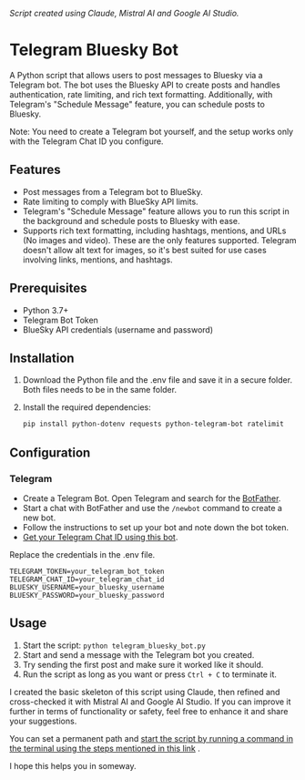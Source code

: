 _Script created using Claude, Mistral AI and Google AI Studio._

# Telegram Bluesky Bot

A Python script that allows users to post messages to Bluesky via a Telegram bot. The bot uses the Bluesky API to create posts and handles authentication, rate limiting, and rich text formatting. Additionally, with Telegram's "Schedule Message" feature, you can schedule posts to Bluesky.

Note: You need to create a Telegram bot yourself, and the setup works only with the Telegram Chat ID you configure.

## Features
- Post messages from a Telegram bot to BlueSky.
- Rate limiting to comply with BlueSky API limits.
- Telegram's "Schedule Message" feature allows you to run this script in the background and schedule posts to Bluesky with ease.
- Supports rich text formatting, including hashtags, mentions, and URLs (No images and video). These are the only features supported. Telegram doesn't allow alt text for images, so it's best suited for use cases involving links, mentions, and hashtags.

## Prerequisites

- Python 3.7+
- Telegram Bot Token
- BlueSky API credentials (username and password)

## Installation

1. Download the Python file and the .env file and save it in a secure folder. Both files needs to be in the same folder.
2. Install the required dependencies:

    ```sh
    pip install python-dotenv requests python-telegram-bot ratelimit
    ```

## Configuration

### Telegram
- Create a Telegram Bot. Open Telegram and search for the [BotFather](https://t.me/BotFather).
- Start a chat with BotFather and use the `/newbot` command to create a new bot.
- Follow the instructions to set up your bot and note down the bot token.
- [Get your Telegram Chat ID using this bot](https://t.me/getmyid_bot).

Replace the credentials in the .env file.

```env
TELEGRAM_TOKEN=your_telegram_bot_token
TELEGRAM_CHAT_ID=your_telegram_chat_id
BLUESKY_USERNAME=your_bluesky_username
BLUESKY_PASSWORD=your_bluesky_password
```

##  Usage

1. Start the script: `python telegram_bluesky_bot.py`
2. Start and send a message with the Telegram bot you created. 
3. Try sending the first post and make sure it worked like it should.
4. Run the script as long as you want or press `Ctrl + C` to terminate it.

I created the basic skeleton of this script using Claude, then refined and cross-checked it with Mistral AI and Google AI Studio. If you can improve it further in terms of functionality or safety, feel free to enhance it and share your suggestions.

You can set a permanent path and [start the script by running a command in the terminal using the steps mentioned in this link](https://github.com/romiojoseph/open-source/tree/main/utility-scripts/version-control-backup-python-script-v2#add-on) .

I hope this helps you in someway.